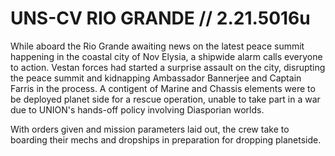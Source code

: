 # UNS-CV RIO GRANDE // 2.21.5016u
While aboard the Rio Grande awaiting news on the latest peace summit happening in the coastal city of Nov Elysia, a shipwide alarm calls everyone to action. Vestan forces had started a surprise assault on the city, 
disrupting the peace summit and kidnapping Ambassador Bannerjee and Captain Farris in the process. A contigent of Marine and Chassis elements were to be deployed planet side for a rescue operation, unable to take part
in a war due to UNION's hands-off policy involving Diasporian worlds.

With orders given and mission parameters laid out, the crew take to boarding their mechs and dropships in preparation for dropping planetside. 
